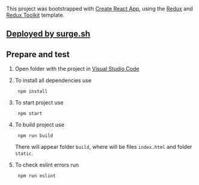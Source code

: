 This project was bootstrapped with [Create React App](https://github.com/facebook/create-react-app), using the [Redux](https://redux.js.org/) and [Redux Toolkit](https://redux-toolkit.js.org/) template.

## [Deployed by surge.sh](http://flimsy-bell.surge.sh/)

## Prepare and test
1. Open folder with the project in [Visual Studio Code](https://code.visualstudio.com/download)

2. To install all dependencies use

        npm install

3. To start project use

        npm start

4. To build project use

        npm run build

    There will appear folder `build`, where will be files `index.html` and  folder `static`.

6. To check eslint errors run

        npm run eslint